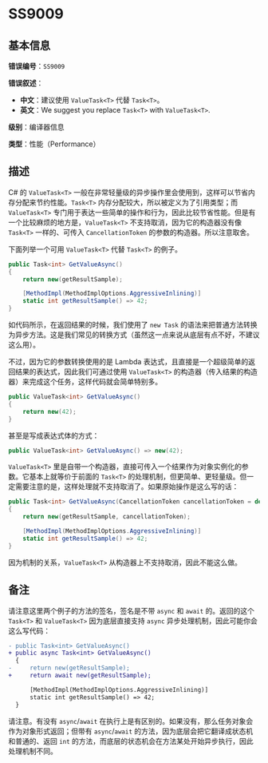 ﻿# SS9009
## 基本信息

**错误编号**：`SS9009`

**错误叙述**：

* **中文**：建议使用 `ValueTask<T>` 代替 `Task<T>`。
* **英文**：We suggest you replace `Task<T>` with `ValueTask<T>`.

**级别**：编译器信息

**类型**：性能（Performance）

## 描述

C# 的 `ValueTask<T>` 一般在非常轻量级的异步操作里会使用到，这样可以节省内存分配来节约性能。`Task<T>` 内存分配较大，所以被定义为了引用类型；而 `ValueTask<T>` 专门用于表达一些简单的操作和行为，因此比较节省性能。但是有一个比较麻烦的地方是，`ValueTask<T>` 不支持取消，因为它的构造器没有像 `Task<T>` 一样的、可传入 `CancellationToken` 的参数的构造器。所以注意取舍。

下面列举一个可用 `ValueTask<T>` 代替 `Task<T>` 的例子。

```csharp
public Task<int> GetValueAsync()
{
    return new(getResultSample);

    [MethodImpl(MethodImplOptions.AggressiveInlining)]
    static int getResultSample() => 42;
}
```

如代码所示，在返回结果的时候，我们使用了 `new Task` 的语法来把普通方法转换为异步方法。这是我们常见的转换方式（虽然这一点来说从底层有点不好，不建议这么用）。

不过，因为它的参数转换使用的是 Lambda 表达式，且直接是一个超级简单的返回结果的表达式，因此我们可通过使用 `ValueTask<T>` 的构造器（传入结果的构造器）来完成这个任务，这样代码就会简单特别多。

```csharp
public ValueTask<int> GetValueAsync()
{
    return new(42);
}
```

甚至是写成表达式体的方式：

```csharp
public ValueTask<int> GetValueAsync() => new(42);
```

`ValueTask<T>` 里是自带一个构造器，直接可传入一个结果作为对象实例化的参数。它基本上就等价于前面的 `Task<T>` 的处理机制，但更简单、更轻量级。但一定需要注意的是，这样处理就不支持取消了。如果原始操作是这么写的话：

```csharp
public Task<int> GetValueAsync(CancellationToken cancellationToken = default)
{
    return new(getResultSample, cancellationToken);

    [MethodImpl(MethodImplOptions.AggressiveInlining)]
    static int getResultSample() => 42;
}
```

因为机制的关系，`ValueTask<T>` 从构造器上不支持取消，因此不能这么做。

## 备注

请注意这里两个例子的方法的签名，签名是不带 `async` 和 `await` 的。返回的这个 `Task<T>` 和 `ValueTask<T>` 因为底层直接支持 `async` 异步处理机制，因此可能你会这么写代码：

```diff
- public Task<int> GetValueAsync()
+ public async Task<int> GetValueAsync()
  {
-     return new(getResultSample);
+     return await new(getResultSample);

      [MethodImpl(MethodImplOptions.AggressiveInlining)]
      static int getResultSample() => 42;
  }
```

请注意。有没有 `async`/`await` 在执行上是有区别的。如果没有，那么任务对象会作为对象形式返回；但带有 `async`/`await` 的方法，因为底层会把它翻译成状态机和普通的、返回 `int` 的方法，而底层的状态机会在方法某处开始异步执行，因此处理机制不同。
